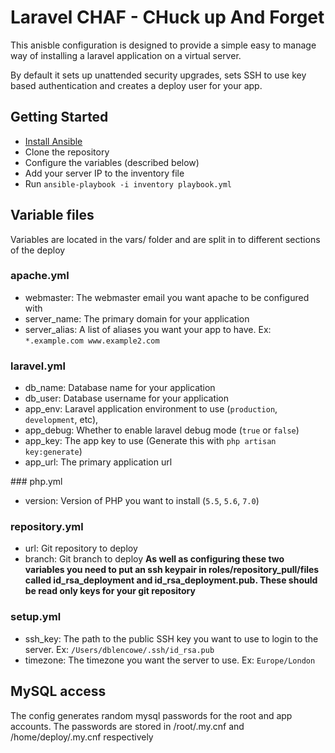 # Laravel CHAF - CHuck up And Forget
This anisble configuration is designed to provide a simple easy to manage way of installing a laravel application on a virtual server.

By default it sets up unattended security upgrades, sets SSH to use key based authentication and creates a deploy user for your app.

## Getting Started
* [Install Ansible](http://docs.ansible.com/ansible/intro_installation.html)
* Clone the repository
* Configure the variables (described below)
* Add your server IP to the inventory file
* Run `ansible-playbook -i inventory playbook.yml`

## Variable files
Variables are located in the vars/ folder and are split in to different sections of the deploy

### apache.yml
* webmaster: The webmaster email you want apache to be configured with
* server_name: The primary domain for your application
* server_alias: A list of aliases you want your app to have. Ex: `*.example.com www.example2.com`

### laravel.yml
* db_name: Database name for your application
* db_user: Database username for your application
* app_env: Laravel application environment to use (`production`, `development`, etc),
* app_debug: Whether to enable laravel debug mode (`true` or `false`)
* app_key: The app key to use (Generate this with `php artisan key:generate`)
* app_url: The primary application url

### php.yml
* version: Version of PHP you want to install (`5.5`, `5.6`, `7.0`)

### repository.yml
* url: Git repository to deploy
* branch: Git branch to deploy
**As well as configuring these two variables you need to put an ssh keypair in roles/repository_pull/files called id_rsa_deployment and id_rsa_deployment.pub. These should be read only keys for your git repository**

### setup.yml
* ssh_key: The path to the public SSH key you want to use to login to the server. Ex: `/Users/dblencowe/.ssh/id_rsa.pub`
* timezone: The timezone you want the server to use. Ex: `Europe/London`


## MySQL access
The config generates random mysql passwords for the root and app accounts. The passwords are stored in /root/.my.cnf and /home/deploy/.my.cnf respectively